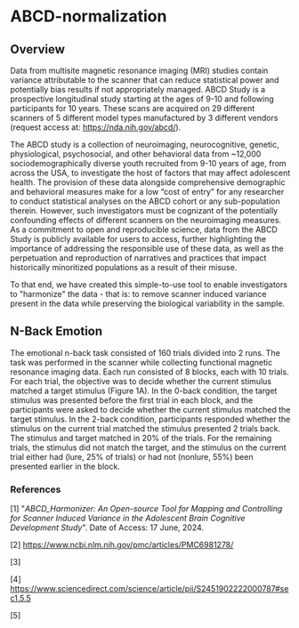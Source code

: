 # ABCD-normalization


## Overview

Data from multisite magnetic resonance imaging (MRI) studies contain variance attributable to the scanner that can reduce statistical power and potentially bias results if not appropriately managed. ABCD Study is a prospective longitudinal study starting at the ages of 9-10 and following participants for 10 years. These scans are acquired on 29 different scanners of 5 different model types manufactured by 3 different vendors (request access at: https://nda.nih.gov/abcd/).

The ABCD study is a collection of neuroimaging, neurocognitive, genetic, physiological, psychosocial, and other behavioral data from ~12,000 sociodemographically diverse youth recruited from 9-10 years of age, from across the USA, to investigate the host of factors that may affect adolescent health. The provision of these data alongside comprehensive demographic and behavioral measures make for a low “cost of entry” for any researcher to conduct statistical analyses on the ABCD cohort or any sub-population therein. However, such investigators must be cognizant of the potentially confounding effects of different scanners on the neuroimaging measures. As a commitment to open and reproducible science, data from the ABCD Study is publicly available for users to access, further highlighting the importance of addressing the responsible use of these data, as well as the perpetuation and reproduction of narratives and practices that impact historically minoritized populations as a result of their misuse. 



To that end, we have created this simple-to-use tool to enable investigators to "harmonize" the data - that is: to remove scanner induced variance present in the data while preserving the biological variability in the sample.


## N-Back Emotion

The emotional n-back task consisted of 160 trials divided into 2 runs. The task was performed in the scanner while collecting functional magnetic resonance imaging data. Each run consisted of 8 blocks, each with 10 trials. For each trial, the objective was to decide whether the current stimulus matched a target stimulus (Figure 1A). In the 0-back condition, the target stimulus was presented before the first trial in each block, and the participants were asked to decide whether the current stimulus matched the target stimulus. In the 2-back condition, participants responded whether the stimulus on the current trial matched the stimulus presented 2 trials back. The stimulus and target matched in 20% of the trials. For the remaining trials, the stimulus did not match the target, and the stimulus on the current trial either had (lure, 25% of trials) or had not (nonlure, 55%) been presented earlier in the block.






### References

[1] "_ABCD_Harmonizer: An Open-source Tool for Mapping and Controlling for Scanner Induced Variance in the Adolescent Brain Cognitive Development Study_". Date of Access: 17 June, 2024. 

[2] https://www.ncbi.nlm.nih.gov/pmc/articles/PMC6981278/

[3]

[4] https://www.sciencedirect.com/science/article/pii/S2451902222000787#sec1.5.5 

[5]

